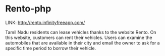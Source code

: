 # Rento-php

LINK: http://rento.infinityfreeapp.com/

Tamil Nadu residents can lease vehicles thanks to the website Rento. On this website, customers can rent their vehicles. Users can examine the automobiles that are available in their city and email the owner to ask for a specific time period to borrow their vehicle.

